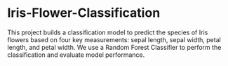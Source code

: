 # Iris-Flower-Classification
This project builds a classification model to predict the species of Iris flowers based on four key measurements: sepal length, sepal width, petal length, and petal width. We use a Random Forest Classifier to perform the classification and evaluate model performance.
